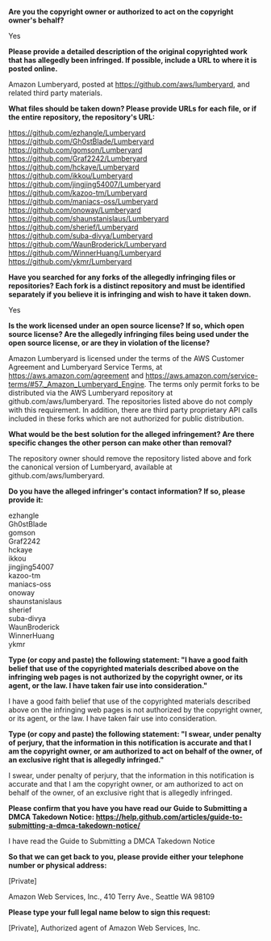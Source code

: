 **Are you the copyright owner or authorized to act on the copyright owner's behalf?**

Yes

**Please provide a detailed description of the original copyrighted work that has allegedly been infringed. If possible, include a URL to where it is posted online.**

Amazon Lumberyard, posted at https://github.com/aws/lumberyard, and related third party materials.

**What files should be taken down? Please provide URLs for each file, or if the entire repository, the repository's URL:**

https://github.com/ezhangle/Lumberyard  
https://github.com/Gh0stBlade/Lumberyard  
https://github.com/gomson/Lumberyard  
https://github.com/Graf2242/Lumberyard  
https://github.com/hckaye/Lumberyard  
https://github.com/ikkou/Lumberyard  
https://github.com/jingjing54007/Lumberyard  
https://github.com/kazoo-tm/Lumberyard  
https://github.com/maniacs-oss/Lumberyard  
https://github.com/onoway/Lumberyard  
https://github.com/shaunstanislaus/Lumberyard  
https://github.com/sherief/Lumberyard  
https://github.com/suba-divya/Lumberyard  
https://github.com/WaunBroderick/Lumberyard  
https://github.com/WinnerHuang/Lumberyard  
https://github.com/ykmr/Lumberyard

**Have you searched for any forks of the allegedly infringing files or repositories? Each fork is a distinct repository and must be identified separately if you believe it is infringing and wish to have it taken down.**

Yes

**Is the work licensed under an open source license? If so, which open source license? Are the allegedly infringing files being used under the open source license, or are they in violation of the license?**

Amazon Lumberyard is licensed under the terms of the AWS Customer Agreement and Lumberyard Service Terms, at https://aws.amazon.com/agreement and https://aws.amazon.com/service-terms/#57._Amazon_Lumberyard_Engine. The terms only permit forks to be distributed via the AWS Lumberyard repository at github.com/aws/lumberyard. The repositories listed above do not comply with this requirement. In addition, there are third party proprietary API calls included in these forks which are not authorized for public distribution.

**What would be the best solution for the alleged infringement? Are there specific changes the other person can make other than removal?**

The repository owner should remove the repository listed above and fork the canonical version of Lumberyard, available at github.com/aws/lumberyard.

**Do you have the alleged infringer's contact information? If so, please provide it:**

ezhangle  
Gh0stBlade  
gomson  
Graf2242  
hckaye  
ikkou  
jingjing54007  
kazoo-tm  
maniacs-oss  
onoway  
shaunstanislaus  
sherief  
suba-divya  
WaunBroderick  
WinnerHuang  
ykmr  

**Type (or copy and paste) the following statement: "I have a good faith belief that use of the copyrighted materials described above on the infringing web pages is not authorized by the copyright owner, or its agent, or the law. I have taken fair use into consideration."**

I have a good faith belief that use of the copyrighted materials described above on the infringing web pages is not authorized by the copyright owner, or its agent, or the law. I have taken fair use into consideration.

**Type (or copy and paste) the following statement: "I swear, under penalty of perjury, that the information in this notification is accurate and that I am the copyright owner, or am authorized to act on behalf of the owner, of an exclusive right that is allegedly infringed."**

I swear, under penalty of perjury, that the information in this notification is accurate and that I am the copyright owner, or am authorized to act on behalf of the owner, of an exclusive right that is allegedly infringed.

**Please confirm that you have you have read our Guide to Submitting a DMCA Takedown Notice: https://help.github.com/articles/guide-to-submitting-a-dmca-takedown-notice/**

I have read the Guide to Submitting a DMCA Takedown Notice

**So that we can get back to you, please provide either your telephone number or physical address:**

[Private]

Amazon Web Services, Inc., 410 Terry Ave., Seattle WA 98109

**Please type your full legal name below to sign this request:**

[Private], Authorized agent of Amazon Web Services, Inc.

